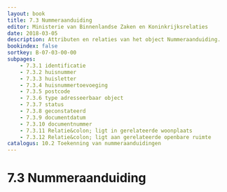 ```yaml
---
layout: book
title: 7.3 Nummeraanduiding
editor: Ministerie van Binnenlandse Zaken en Koninkrijksrelaties
date: 2018-03-05
description: Attributen en relaties van het object Nummeraanduiding.
bookindex: false
sortkey: B-07-03-00-00
subpages:
    - 7.3.1 identificatie
    - 7.3.2 huisnummer
    - 7.3.3 huisletter
    - 7.3.4 huisnummertoevoeging
    - 7.3.5 postcode
    - 7.3.6 type adresseerbaar object
    - 7.3.7 status
    - 7.3.8 geconstateerd
    - 7.3.9 documentdatum
    - 7.3.10 documentnummer
    - 7.3.11 Relatie&colon; ligt in gerelateerde woonplaats
    - 7.3.12 Relatie&colon; ligt aan gerelateerde openbare ruimte
catalogus: 10.2 Toekenning van nummeraanduidingen
---
```


# 7.3 Nummeraanduiding
